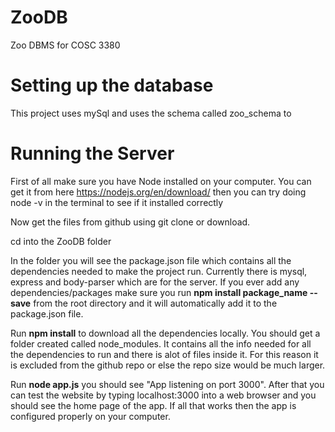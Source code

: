 # ZooDB
Zoo DBMS for COSC 3380





# Setting up the database
This project uses mySql and uses the schema called zoo_schema to 

# Running the Server
First of all make sure you have Node installed on your computer. You can get it from here https://nodejs.org/en/download/ 
then you can try doing node -v in the terminal to see if it installed correctly

Now get the files from github using git clone or download.

cd into the ZooDB folder

In the folder you will see the package.json file which contains all the dependencies needed to make the project run. 
Currently there is mysql, express and body-parser which are for the server. 
If you ever add any dependencies/packages make sure you run **npm install package_name --save** from the root directory
and it will automatically add it to the package.json file.

Run **npm install** to download all the dependencies locally. You should get a folder created called node_modules. It contains all the info needed for all the dependencies to run and there is alot of files inside it. 
For this reason it is excluded from the github repo or else the repo size would be much larger. 

Run **node app.js** you should see "App listening on port 3000". After that you can test the website
by typing localhost:3000 into a web browser and you should see the home page of the app. If all that works then the app is configured properly on your computer.



